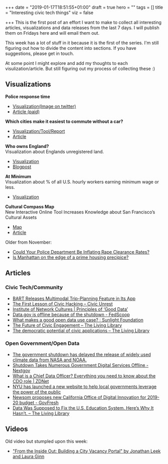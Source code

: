+++
date = "2019-01-17T18:51:55+01:00"
draft = true
hero = ""
tags = []
title = "Interesting civic tech things"
viz = false

+++
This is the first post of an effort I want to make to collect all interesting articles, visualizations and data releases from the last 7 days. I will publish them on Fridays here and will email them out.

This week has a lot of stuff in it because it is the first of the series.
I'm still figuring out how to divide the content into sections. If you have suggestions, please get in touch.

At some point I might explore and add my thoughts to each visulization/article. But still figuring out my process of collecting these :) 


## Visualizations

**Police response time**

* [Visualization(Image on twitter)](https://mobile.twitter.com/Ashley_J_Kirk/status/1084719937082572800)
* [Article (paid)](https://www.telegraph.co.uk/news/2019/01/13/crime-victims-wait-half-hour-police-respond-999-calls-response/)

**Which cities make it easiest to commute without a car?**

* [Visualization/Tool/Report](https://naindicators.itdp.org)
* [Article](https://www.fastcompany.com/90292527/which-cities-make-it-easiest-to-commute-without-a-car)

**Who owns England?**  
Visualization about Englands unregistered land. 

* [Visualization](http://unregistered.whoownsengland.org)
* [Blogpost](https://whoownsengland.org/2019/01/11/the-holes-in-the-map-englands-unregistered-land/)

**At Minimum**  
Visualization about % of all U.S. hourly workers earning minimum wage or less. 

* [Visualization](https://public.tableau.com/profile/justindavis#!/vizhome/AtMinimum/AtMinimum?publish=yes)

**Cultural Compass Map**  
New Interactive Online Tool Increases Knowledge about San Francisco’s Cultural Assets

* [Map](https://culturecompass.org)
* [Article](https://cast-sf.org/cast-announces-culture-compass-map/)

Older from November:

* [Could Your Police Department Be Inflating Rape Clearance Rates?](https://projects.propublica.org/graphics/rape_clearance)
* [Is Manhattan on the edge of a prime housing precipice?](https://www.ft.com/content/db675edc-c7f2-11e8-86e6-19f5b7134d1c)

## Articles

### Civic Tech/Community

* [BART Releases Multimodal Trip-Planning Feature in Its App](http://www.govtech.com/fs/transportation/BART-Releases-Multimodal-Trip-Planning-Feature-in-Its-App.html)
* [The First Lesson of Civic Hacking – Civic Unrest](https://civicunrest.com/2019/01/09/the-first-lesson-of-civic-hacking)
* [Institute of Network Cultures | Principles of ‘Good Data’](http://networkcultures.org/blog/2019/01/11/principles-of-good-data/)
* [Data.gov is offline because of the shutdown - FedScoop](https://www.fedscoop.com/data-gov-open-data-offline-shutdown/)
* [What makes a good open data use case? : Sunlight Foundation](https://sunlightfoundation.com/2019/01/11/what-makes-a-good-open-data-use-case/)
* [The Future of Civic Engagement – The Living Library](https://thegovlab.us6.list-manage.com/track/click?u=1a990feb5c&id=e4a4a2f813&e=7b9655a99a)
* [The democratic potential of civic applications – The Living Library](https://thegovlab.us6.list-manage.com/track/click?u=1a990feb5c&id=6476dda155&e=7b9655a99a)

### Open Government/Open Data

* [The government shutdown has delayed the release of widely used climate data from NASA and NOAA.](https://www.nytimes.com/2019/01/15/climate/government-shutdown-climate-change.html)
* [Shutdown Takes Numerous Government Digital Services Offline - Nextgov](http://bit.ly/2stSXV7)
* [What is a Chief Data Officer? Everything you need to know about the CDO role | ZDNet](https://www.zdnet.com/article/what-is-a-chief-data-officer-everything-you-need-to-know-about-the-cdo-role/)
* [NYU has launched a new website to help local governments leverage the power of the public](https://statescoop.com/nyus-people-led-innovation-project-launches-new-website/)
* [Newsom proposes new California Office of Digital Innovation for 2019-20 budget - GovFresh](https://govfresh.com/2019/01/newsom-proposes-new-california-office-of-digital-innovation-for-2019-20-budget/)
* [Data Was Supposed to Fix the U.S. Education System. Here’s Why It Hasn’t. – The Living Library](https://thelivinglib.org/data-was-supposed-to-fix-the-u-s-education-system-heres-why-it-hasnt/?utm_source=Digest&utm_campaign=d8affbbaa0-RSS_EMAIL_CAMPAIGN&utm_medium=email&utm_term=0_d90a01c7ff-d8affbbaa0-87696337)


## Videos

Old video but stumpled upon this week:

* ["From the Inside Out: Building a City Vacancy Portal" by Jonathan Leek and Laura Ginn](https://www.youtube.com/watch?v=lin8zqkSH2o)
